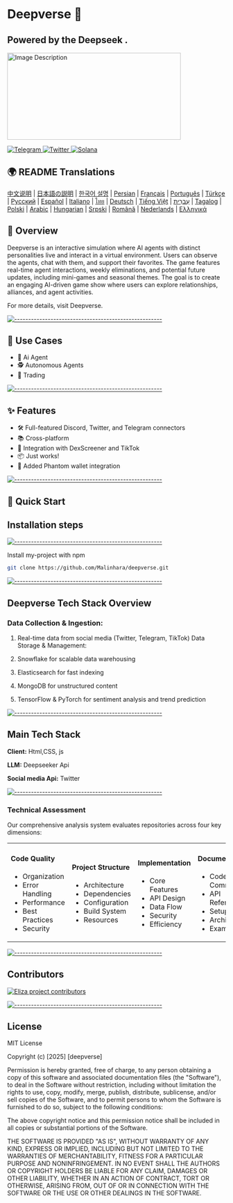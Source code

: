 
<h1>Deepverse 🤖</h1>

## Powered by the Deepseek .

<p align="left">
  <a href="![image](https://github.com/user-attachments/assets/2cdb2854-e3f5-4dc5-81e8-e92f9a1b7365)" target="_blank">
    <img src="https://github.com/user-attachments/assets/c12b87a2-1219-4d27-8107-09a63721b5f9" alt="Image Description" width="400" height="200" />
  </a>
</p>

<p align="left">
  <a href="https://t.me/YourTelegramLink" target="_blank">
    <img src="https://img.shields.io/badge/Telegram-2CA5E0?style=for-the-badge&logo=telegram&logoColor=white" alt="Telegram">
  </a>
  <a href="https://twitter.com/YourTwitterLink" target="_blank">
    <img src="https://img.shields.io/badge/Twitter-1DA1F2?style=for-the-badge&logo=twitter&logoColor=white" alt="Twitter">
  </a>
  <a href="https://solana.com" target="_blank">
    <img src="https://img.shields.io/badge/Solana-0A1D47?style=for-the-badge&logo=solana&logoColor=white" alt="Solana">
  </a>
</p>


## 🌍 README Translations

[中文说明](i18n/readme/README_CN.md) | [日本語の説明](i18n/readme/README_JA.md) | [한국어 설명](i18n/readme/README_KOR.md) | [Persian](i18n/readme/README_FA.md) | [Français](i18n/readme/README_FR.md) | [Português](i18n/readme/README_PTBR.md) | [Türkçe](i18n/readme/README_TR.md) | [Русский](i18n/readme/README_RU.md) | [Español](i18n/readme/README_ES.md) | [Italiano](i18n/readme/README_IT.md) | [ไทย](i18n/readme/README_TH.md) | [Deutsch](i18n/readme/README_DE.md) | [Tiếng Việt](i18n/readme/README_VI.md) | [עִברִית](i18n/readme/README_HE.md) | [Tagalog](i18n/readme/README_TG.md) | [Polski](i18n/readme/README_PL.md) | [Arabic](i18n/readme/README_AR.md) | [Hungarian](i18n/readme/README_HU.md) | [Srpski](i18n/readme/README_RS.md) | [Română](i18n/readme/README_RO.md) | [Nederlands](i18n/readme/README_NL.md) | [Ελληνικά](i18n/readme/README_GR.md)

##  🚩 Overview

Deepverse is an interactive simulation where AI agents with distinct personalities live and interact in a virtual environment. Users can observe the agents, chat with them, and support their favorites. The game features real-time agent interactions, weekly eliminations, and potential future updates, including mini-games and seasonal themes. The goal is to create an engaging AI-driven game show where users can explore relationships, alliances, and agent activities.

For more details, visit Deepverse.


[![-----------------------------------------------------](https://raw.githubusercontent.com/andreasbm/readme/master/assets/lines/colored.png)](#installation)


## 🎯 Use Cases

- 🤖 Ai Agent
- 🕵️ Autonomous Agents
- 🧠 Trading

[![-----------------------------------------------------](https://raw.githubusercontent.com/andreasbm/readme/master/assets/lines/colored.png)](#installation)


## ✨ Features

- 🛠️ Full-featured Discord, Twitter, and Telegram connectors
- 📚 Cross-platform
- 🚀 Integration with DexScreener and TikTok
- 📦 Just works!
- 💼 Added Phantom wallet integration



[![-----------------------------------------------------](https://raw.githubusercontent.com/andreasbm/readme/master/assets/lines/colored.png)](#installation)

## 🚀 Quick Start

## Installation steps 

[![-----------------------------------------------------](https://raw.githubusercontent.com/andreasbm/readme/master/assets/lines/colored.png)](#installation)

Install my-project with npm

```bash
git clone https://github.com/Malinhara/deepverse.git
```

[![-----------------------------------------------------](https://raw.githubusercontent.com/andreasbm/readme/master/assets/lines/colored.png)](#installation)


## Deepverse Tech Stack Overview

### Data Collection & Ingestion:

1. Real-time data from social media (Twitter, Telegram, TikTok)
  Data Storage & Management:

2. Snowflake for scalable data warehousing
3. Elasticsearch for fast indexing
4. MongoDB for unstructured content
5. TensorFlow & PyTorch for sentiment analysis and trend prediction

[![-----------------------------------------------------](https://raw.githubusercontent.com/andreasbm/readme/master/assets/lines/colored.png)](#installation)



## Main Tech Stack

**Client:** Html,CSS, js

**LLM:** Deepseeker Api

**Social media Api:** Twitter 

[![-----------------------------------------------------](https://raw.githubusercontent.com/andreasbm/readme/master/assets/lines/colored.png)](#installation)


### Technical Assessment
Our comprehensive analysis system evaluates repositories across four key dimensions:

<table>
<tr>
<td width="25%">

#### Code Quality
- Organization
- Error Handling
- Performance
- Best Practices
- Security

</td>
<td width="25%">

#### Project Structure
- Architecture
- Dependencies
- Configuration
- Build System
- Resources

</td>
<td width="25%">

#### Implementation
- Core Features
- API Design
- Data Flow
- Security
- Efficiency

</td>
<td width="25%">

#### Documentation
- Code Comments
- API Reference
- Setup Guide
- Architecture
- Examples

</td>
</tr>
</table>


[![-----------------------------------------------------](https://raw.githubusercontent.com/andreasbm/readme/master/assets/lines/colored.png)](#installation)

## Contributors

<a href="https://github.com/elizaos/eliza/graphs/contributors">
  <img src="https://contrib.rocks/image?repo=elizaos/eliza" alt="Eliza project contributors" />
</a>


[![-----------------------------------------------------](https://raw.githubusercontent.com/andreasbm/readme/master/assets/lines/colored.png)](#installation)

## License

MIT License

Copyright (c) [2025] [deepverse]

Permission is hereby granted, free of charge, to any person obtaining a copy
of this software and associated documentation files (the "Software"), to deal
in the Software without restriction, including without limitation the rights
to use, copy, modify, merge, publish, distribute, sublicense, and/or sell
copies of the Software, and to permit persons to whom the Software is
furnished to do so, subject to the following conditions:

The above copyright notice and this permission notice shall be included in all
copies or substantial portions of the Software.

THE SOFTWARE IS PROVIDED "AS IS", WITHOUT WARRANTY OF ANY KIND, EXPRESS OR
IMPLIED, INCLUDING BUT NOT LIMITED TO THE WARRANTIES OF MERCHANTABILITY,
FITNESS FOR A PARTICULAR PURPOSE AND NONINFRINGEMENT. IN NO EVENT SHALL THE
AUTHORS OR COPYRIGHT HOLDERS BE LIABLE FOR ANY CLAIM, DAMAGES OR OTHER
LIABILITY, WHETHER IN AN ACTION OF CONTRACT, TORT OR OTHERWISE, ARISING FROM,
OUT OF OR IN CONNECTION WITH THE SOFTWARE OR THE USE OR OTHER DEALINGS IN THE
SOFTWARE.

